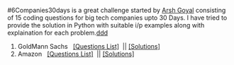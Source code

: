 #6Companies30days is a great challenge started by [Arsh Goyal](https://www.youtube.com/arshgoyal) consisting of 15 coding questions for big tech companies upto 30 Days.
I have tried to provide the solution in Python with suitable i/p examples along with explaination for each problem.[ddd](https://w)
<ol>
  <li> GoldMann Sachs  &nbsp;   <a href="https://docs.google.com/document/d/e/2PACX-1vRgrSl5zCl8P92F0qNuJyDF9v8aqfNd1UB9fQWTb-_aohzhPbZ0GOVbXvfnGHgzbWWdkf9gr7ZgM0lj/pub">[Questions List]</a> &nbsp;||   <a href="http://google.com">[Solutions]</a> </li>
  <li> Amazon &nbsp;   <a href="https://docs.google.com/document/d/1KH9GVaUCET-y5SL5sg6DAnon9XwRRW-sPiyJ2p7FRLs/edit">[Questions List]</a> &nbsp;||  <a href="">[Solutions]</a> </li>
</ol>
